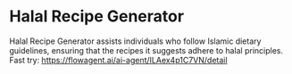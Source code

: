 # Halal Recipe Generator
Halal Recipe Generator assists individuals who follow Islamic dietary guidelines, ensuring that the recipes it suggests adhere to halal principles.
Fast try: https://flowagent.ai/ai-agent/ILAex4p1C7VN/detail

